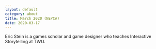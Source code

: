 ```yaml
---
layout: default
category: about
title: March 2020 (NEPCA)
date: 2020-03-17
---
```


Eric Stein is a games scholar and game designer who teaches Interactive Storytelling at TWU.

